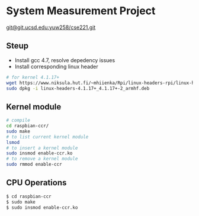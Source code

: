 # System Measurement Project
[git@git.ucsd.edu:yuw258/cse221.git](git@git.ucsd.edu:yuw258/cse221.git)

## Steup
* Install gcc 4.7, resolve depedency issues
* Install corresponding linux header

```sh
# for kernel 4.1.17+
wget https://www.niksula.hut.fi/~mhiienka/Rpi/linux-headers-rpi/linux-headers-4.1.17%2B_4.1.17%2B-2_armhf.deb
sudo dpkg -i linux-headers-4.1.17+_4.1.17+-2_armhf.deb
```

## Kernel module
```sh
# compile
cd raspbian-ccr/
sudo make
# to list current kernel module
lsmod
# to insert a kernel module
sudo insmod enable-ccr.ko
# to remove a kernel module
sudo rmmod enable-ccr
```

## CPU Operations
```sh
$ cd raspbian-ccr
$ sudo make
$ sudo insmod enable-ccr.ko
```

